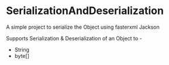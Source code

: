 # SerializationAndDeserialization

<p>A simple project to serialize the Object using fasterxml Jackson </p>
<p>Supports Serialization & Deserialization of an Object to -
  <ul>
    <li>String</li>
    <li>byte[]</li>
    
</p>

